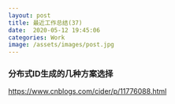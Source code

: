 ```yaml
---
layout: post
title: 最近工作总结(37)
date:  2020-05-12 19:45:06
categories: Work
image: /assets/images/post.jpg
---
```


### 分布式ID生成的几种方案选择

https://www.cnblogs.com/cider/p/11776088.html
